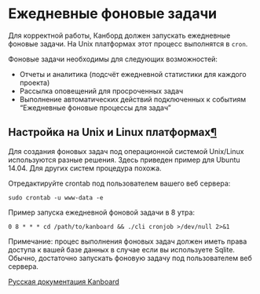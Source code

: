 Ежедневные фоновые задачи
=========================

Для корректной работы, Канборд должен запускать ежедневные фоновые задачи. На Unix платформах этот процесс выполнятся в `cron`.

Фоновые задачи необходимы для следующих возможностей:

-   Отчеты и аналитика (подсчёт ежедневной статистики для каждого проекта)
-   Рассылка оповещений для просроченных задач
-   Выполнение автоматических действий подключенных к событиям “Ежедневные фоновые процессы для задач”


Настройка на Unix и Linux платформах[¶](#configuration-on-unix-and-linux-platforms "Ссылка на этот заголовок")
--------------------------------------------------------------------------------------------------------------

Для создания фоновых задач под операционной системой Unix/Linux используются разные решения. Здесь приведен пример для Ubuntu 14.04. Для других систем процедура похожа.

Отредактируйте crontab под пользователем вашего веб сервера:

    sudo crontab -u www-data -e

Пример запуска ежедневной фоновой задачи в 8 утра:

    0 8 * * * cd /path/to/kanboard && ./cli cronjob >/dev/null 2>&1

Примечание: процес выполнения фоновых задач должен иметь права доступа к вашей базе данных в случае если вы используете Sqlite. Обычно, достаточно запускать фоновую задачу под пользователем веб сервера.

[Русская документация Kanboard](http://kanboard.ru/doc/)
